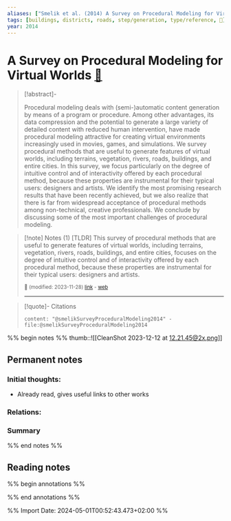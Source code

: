 ```yaml
---
aliases: ["Smelik et al. (2014) A Survey on Procedural Modeling for Virtual Worlds"]
tags: [buildings, districts, roads, step/generation, type/reference, 🔸]
year: 2014
---
```

# A Survey on Procedural Modeling for Virtual Worlds [📖](zotero://select/library/items/KBP64BNV)

> [!abstract]-
> 
> Procedural modeling deals with (semi-)automatic content generation by means of a program or procedure. Among other advantages, its data compression and the potential to generate a large variety of detailed content with reduced human intervention, have made procedural modeling attractive for creating virtual environments increasingly used in movies, games, and simulations. We survey procedural methods that are useful to generate features of virtual worlds, including terrains, vegetation, rivers, roads, buildings, and entire cities. In this survey, we focus particularly on the degree of intuitive control and of interactivity offered by each procedural method, because these properties are instrumental for their typical users: designers and artists. We identify the most promising research results that have been recently achieved, but we also realize that there is far from widespread acceptance of procedural methods among non-technical, creative professionals. We conclude by discussing some of the most important challenges of procedural modeling.
> 


> [!note] Notes (1)
> [TLDR] This survey of procedural methods that are useful to generate features of virtual worlds, including terrains, vegetation, rivers, roads, buildings, and entire cities, focuses on the degree of intuitive control and of interactivity offered by each procedural method, because these properties are instrumental for their typical users: designers and artists.
> 
> <small>📝️ (modified: 2023-11-28) [link](zotero://select/library/items/TJE5WQAM) - [web](http://zotero.org/users/12121940/items/TJE5WQAM)</small>
>  
> ---

> [!quote]- Citations
> 
> ```query
> content: "@smelikSurveyProceduralModeling2014" -file:@smelikSurveyProceduralModeling2014
> ```

%% begin notes %%
thumb::![[CleanShot 2023-12-12 at 12.21.45@2x.png]]
## Permanent notes
### Initial thoughts:
- Already read, gives useful links to other works

### Relations:


### Summary


%% end notes %%
## Reading notes
%% begin annotations %%

%% end annotations %%



%% Import Date: 2024-05-01T00:52:43.473+02:00 %%
